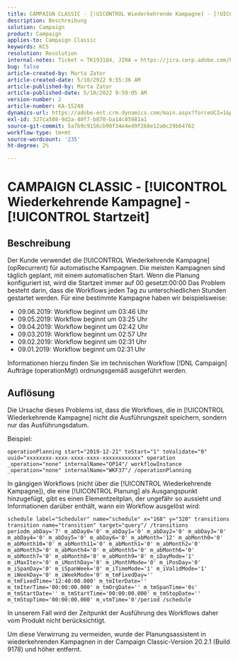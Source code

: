 ```yaml
---
title: CAMPAIGN CLASSIC - [!UICONTROL Wiederkehrende Kampagne] - [!UICONTROL Startzeit]
description: Beschreibung
solution: Campaign
product: Campaign
applies-to: Campaign Classic
keywords: KCS
resolution: Resolution
internal-notes: Ticket = TK193184, JIRA = https://jira.corp.adobe.com/browse/NEO-18567
bug: false
article-created-by: Marta Zator
article-created-date: 5/10/2022 9:55:36 AM
article-published-by: Marta Zator
article-published-date: 5/10/2022 9:59:05 AM
version-number: 2
article-number: KA-15248
dynamics-url: https://adobe-ent.crm.dynamics.com/main.aspx?forceUCI=1&pagetype=entityrecord&etn=knowledgearticle&id=c8207854-47d0-ec11-a7b5-00224809c101
exl-id: 327ca508-9d2a-40f7-b870-ba14c85981a1
source-git-commit: 5a7b9c9156cb90f34e4e49f268e12a0c29b64762
workflow-type: tm+mt
source-wordcount: '235'
ht-degree: 2%

---
```


# CAMPAIGN CLASSIC - [!UICONTROL Wiederkehrende Kampagne] - [!UICONTROL Startzeit]

## Beschreibung


Der Kunde verwendet die [!UICONTROL Wiederkehrende Kampagne] (opRecurrent) für automatische Kampagnen. Die meisten Kampagnen sind täglich geplant, mit einem automatischen Start. Wenn die Planung konfiguriert ist, wird die Startzeit immer auf 00 gesetzt:00:00 Das Problem besteht darin, dass die Workflows jeden Tag zu unterschiedlichen Stunden gestartet werden.
Für eine bestimmte Kampagne haben wir beispielsweise:

- 09.06.2019: Workflow beginnt um 03:46 Uhr
- 09.05.2019: Workflow beginnt um 03:25 Uhr
- 09.04.2019: Workflow beginnt um 02:42 Uhr
- 09.03.2019: Workflow beginnt um 02:57 Uhr
- 09.02.2019: Workflow beginnt um 02:31 Uhr
- 09.01.2019: Workflow beginnt um 02:31 Uhr


Informationen hierzu finden Sie im technischen Workflow [!DNL Campaign] Aufträge (operationMgt) ordnungsgemäß ausgeführt werden.


## Auflösung


Die Ursache dieses Problems ist, dass die Workflows, die in [!UICONTROL Wiederkehrende Kampagne] nicht die Ausführungszeit speichern, sondern nur das Ausführungsdatum.

Beispiel:

`operationPlanning start="2019-12-21" toStart="1" toValidate="0" uuid="xxxxxxxx-xxxx-xxxx-xxxx-xxxxxxxxxxxx" operation _operation="none" internalName="OP14"/ workflowInstance _operation="none" internalName="WKF37"/ /operationPlanning`

In gängigen Workflows (nicht über die [!UICONTROL Wiederkehrende Kampagne]), die eine [!UICONTROL Planung] als Ausgangspunkt hinzugefügt, gibt es einen Elementzeitplan, der ungefähr so aussieht und Informationen darüber enthält, wann ein Workflow ausgelöst wird:

`schedule label="Scheduler" name="schedule" x="168" y="320" transitions transition name="transition" target="query"/ /transitions periodm_abDay='7' m_abDay0='0' m_abDay1='0' m_abDay2='0' m_abDay3='0' m_abDay4='0' m_abDay5='0' m_abDay6='0' m_abMonth='12' m_abMonth0='0' m_abMonth10='0' m_abMonth11='0' m_abMonth1='0' m_abMonth2='0' m_abMonth3='0' m_abMonth4='0' m_abMonth5='0' m_abMonth6='0' m_abMonth7='0' m_abMonth8='0' m_abMonth9='0' m_iDayMode='1' m_iMaxIter='0' m_iMonthDay='0' m_iMonthMode='0' m_iPosDay='0' m_iSpanDay='0' m_iSpanWeek='0' m_iTimeMode='1' m_iValidMode='1' m_iWeekDay='0' m_iWeekMode='0' m_tmFixedDay='' m_tmFixedTime='12:40:00.000' m_tmIterDate='' m_tmIterTime='00:00:00.000' m_tmOrgDate='' m_tmSpanTime='0s' m_tmStartDate='' m_tmStartTime='00:00:00.000' m_tmStopDate='' m_tmStopTime='00:00:00.000' m_vtmTime='0'/period /schedule`

In unserem Fall wird der Zeitpunkt der Ausführung des Workflows daher vom Produkt nicht berücksichtigt.

Um diese Verwirrung zu vermeiden, wurde der Planungsassistent in wiederkehrenden Kampagnen in der Campaign Classic-Version 20.2.1 (Build 9178) und höher entfernt.
